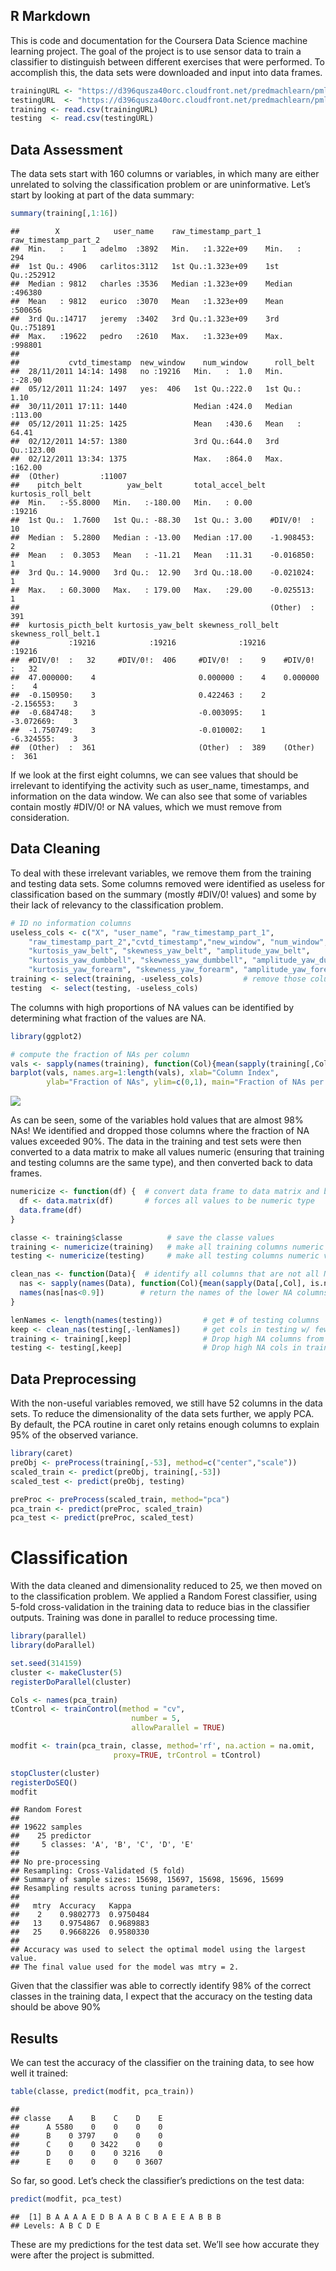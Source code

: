 R Markdown
----------

This is code and documentation for the Coursera Data Science machine
learning project. The goal of the project is to use sensor data to train
a classifier to distinguish between different exercises that were
performed. To accomplish this, the data sets were downloaded and input
into data frames.

``` r
trainingURL <- "https://d396qusza40orc.cloudfront.net/predmachlearn/pml-training.csv"
testingURL  <- "https://d396qusza40orc.cloudfront.net/predmachlearn/pml-testing.csv"
training <- read.csv(trainingURL)
testing  <- read.csv(testingURL)
```

Data Assessment
---------------

The data sets start with 160 columns or variables, in which many are
either unrelated to solving the classification problem or are
uninformative. Let’s start by looking at part of the data summary:

``` r
summary(training[,1:16])
```

    ##        X            user_name    raw_timestamp_part_1 raw_timestamp_part_2
    ##  Min.   :    1   adelmo  :3892   Min.   :1.322e+09    Min.   :   294      
    ##  1st Qu.: 4906   carlitos:3112   1st Qu.:1.323e+09    1st Qu.:252912      
    ##  Median : 9812   charles :3536   Median :1.323e+09    Median :496380      
    ##  Mean   : 9812   eurico  :3070   Mean   :1.323e+09    Mean   :500656      
    ##  3rd Qu.:14717   jeremy  :3402   3rd Qu.:1.323e+09    3rd Qu.:751891      
    ##  Max.   :19622   pedro   :2610   Max.   :1.323e+09    Max.   :998801      
    ##                                                                           
    ##           cvtd_timestamp  new_window    num_window      roll_belt     
    ##  28/11/2011 14:14: 1498   no :19216   Min.   :  1.0   Min.   :-28.90  
    ##  05/12/2011 11:24: 1497   yes:  406   1st Qu.:222.0   1st Qu.:  1.10  
    ##  30/11/2011 17:11: 1440               Median :424.0   Median :113.00  
    ##  05/12/2011 11:25: 1425               Mean   :430.6   Mean   : 64.41  
    ##  02/12/2011 14:57: 1380               3rd Qu.:644.0   3rd Qu.:123.00  
    ##  02/12/2011 13:34: 1375               Max.   :864.0   Max.   :162.00  
    ##  (Other)         :11007                                               
    ##    pitch_belt          yaw_belt       total_accel_belt kurtosis_roll_belt
    ##  Min.   :-55.8000   Min.   :-180.00   Min.   : 0.00             :19216   
    ##  1st Qu.:  1.7600   1st Qu.: -88.30   1st Qu.: 3.00    #DIV/0!  :   10   
    ##  Median :  5.2800   Median : -13.00   Median :17.00    -1.908453:    2   
    ##  Mean   :  0.3053   Mean   : -11.21   Mean   :11.31    -0.016850:    1   
    ##  3rd Qu.: 14.9000   3rd Qu.:  12.90   3rd Qu.:18.00    -0.021024:    1   
    ##  Max.   : 60.3000   Max.   : 179.00   Max.   :29.00    -0.025513:    1   
    ##                                                        (Other)  :  391   
    ##  kurtosis_picth_belt kurtosis_yaw_belt skewness_roll_belt skewness_roll_belt.1
    ##           :19216            :19216              :19216             :19216     
    ##  #DIV/0!  :   32     #DIV/0!:  406     #DIV/0!  :    9    #DIV/0!  :   32     
    ##  47.000000:    4                       0.000000 :    4    0.000000 :    4     
    ##  -0.150950:    3                       0.422463 :    2    -2.156553:    3     
    ##  -0.684748:    3                       -0.003095:    1    -3.072669:    3     
    ##  -1.750749:    3                       -0.010002:    1    -6.324555:    3     
    ##  (Other)  :  361                       (Other)  :  389    (Other)  :  361

If we look at the first eight columns, we can see values that should be
irrelevant to identifying the activity such as user\_name, timestamps,
and information on the data window. We can also see that some of
variables contain mostly \#DIV/0! or NA values, which we must remove
from consideration.

Data Cleaning
-------------

To deal with these irrelevant variables, we remove them from the
training and testing data sets. Some columns removed were identified as
useless for classification based on the summary (mostly \#DIV/0! values)
and some by their lack of relevancy to the classification problem.

``` r
# ID no information columns
useless_cols <- c("X", "user_name", "raw_timestamp_part_1", 
    "raw_timestamp_part_2","cvtd_timestamp","new_window", "num_window", 
    "kurtosis_yaw_belt", "skewness_yaw_belt", "amplitude_yaw_belt", 
    "kurtosis_yaw_dumbbell", "skewness_yaw_dumbbell", "amplitude_yaw_dumbbell",
    "kurtosis_yaw_forearm", "skewness_yaw_forearm", "amplitude_yaw_forearm")          
training <- select(training, -useless_cols)         # remove those columns
testing  <- select(testing, -useless_cols)
```

The columns with high proportions of NA values can be identified by
determining what fraction of the values are NA.

``` r
library(ggplot2)

# compute the fraction of NAs per column
vals <- sapply(names(training), function(Col){mean(sapply(training[,Col], is.na))})
barplot(vals, names.arg=1:length(vals), xlab="Column Index", 
        ylab="Fraction of NAs", ylim=c(0,1), main="Fraction of NAs per Column")
```

![](ML_project_files/figure-markdown_github/id_NAs-1.png)

As can be seen, some of the variables hold values that are almost 98%
NAs! We identified and dropped those columns where the fraction of NA
values exceeded 90%. The data in the training and test sets were then
converted to a data matrix to make all values numeric (ensuring that
training and testing columns are the same type), and then converted back
to data frames.

``` r
numericize <- function(df) {  # convert data frame to data matrix and back.
  df <- data.matrix(df)       # forces all values to be numeric type
  data.frame(df)
}

classe <- training$classe          # save the classe values
training <- numericize(training)   # make all training columns numeric values 
testing <- numericize(testing)     # make all testing columns numeric values

clean_nas <- function(Data){  # identify all columns that are not all NAs
  nas <- sapply(names(Data), function(Col){mean(sapply(Data[,Col], is.na))})
  names(nas[nas<0.9])        # return the names of the lower NA columns
}

lenNames <- length(names(testing))         # get # of testing columns
keep <- clean_nas(testing[,-lenNames])     # get cols in testing w/ fewer NAs
training <- training[,keep]                # Drop high NA columns from testing
testing <- testing[,keep]                  # Drop high NA cols in training
```

Data Preprocessing
------------------

With the non-useful variables removed, we still have 52 columns in the
data sets. To reduce the dimensionality of the data sets further, we
apply PCA. By default, the PCA routine in caret only retains enough
columns to explain 95% of the observed variance.

``` r
library(caret)
preObj <- preProcess(training[,-53], method=c("center","scale"))
scaled_train <- predict(preObj, training[,-53])
scaled_test <- predict(preObj, testing)

preProc <- preProcess(scaled_train, method="pca")
pca_train <- predict(preProc, scaled_train)
pca_test <- predict(preProc, scaled_test)
```

Classification
==============

With the data cleaned and dimensionality reduced to 25, we then moved on
to the classification problem. We applied a Random Forest classifier,
using 5-fold cross-validation in the training data to reduce bias in the
classifier outputs. Training was done in parallel to reduce processing
time.

``` r
library(parallel)
library(doParallel)

set.seed(314159)
cluster <- makeCluster(5)
registerDoParallel(cluster)

Cols <- names(pca_train)
tControl <- trainControl(method = "cv",
                           number = 5,
                           allowParallel = TRUE)

modfit <- train(pca_train, classe, method='rf', na.action = na.omit, 
                       proxy=TRUE, trControl = tControl)

stopCluster(cluster)
registerDoSEQ()
modfit
```

    ## Random Forest 
    ## 
    ## 19622 samples
    ##    25 predictor
    ##     5 classes: 'A', 'B', 'C', 'D', 'E' 
    ## 
    ## No pre-processing
    ## Resampling: Cross-Validated (5 fold) 
    ## Summary of sample sizes: 15698, 15697, 15698, 15696, 15699 
    ## Resampling results across tuning parameters:
    ## 
    ##   mtry  Accuracy   Kappa    
    ##    2    0.9802773  0.9750484
    ##   13    0.9754867  0.9689883
    ##   25    0.9668226  0.9580330
    ## 
    ## Accuracy was used to select the optimal model using the largest value.
    ## The final value used for the model was mtry = 2.

Given that the classifier was able to correctly identify 98% of the
correct classes in the training data, I expect that the accuracy on the
testing data should be above 90%

Results
-------

We can test the accuracy of the classifier on the training data, to see
how well it trained:

``` r
table(classe, predict(modfit, pca_train))
```

    ##       
    ## classe    A    B    C    D    E
    ##      A 5580    0    0    0    0
    ##      B    0 3797    0    0    0
    ##      C    0    0 3422    0    0
    ##      D    0    0    0 3216    0
    ##      E    0    0    0    0 3607

So far, so good. Let’s check the classifier’s predictions on the test
data:

``` r
predict(modfit, pca_test)
```

    ##  [1] B A A A A E D B A A B C B A E E A B B B
    ## Levels: A B C D E

These are my predictions for the test data set. We’ll see how accurate
they were after the project is submitted.
